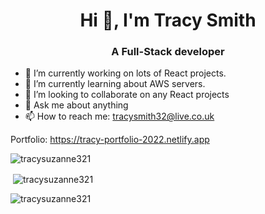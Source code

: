 <h1 align="center">Hi 👋, I'm Tracy Smith</h1>
<h3 align="center">A Full-Stack developer</h3>

- 🔭 I’m currently working on lots of React projects.
- 🌱 I’m currently learning about AWS servers.
- 👯 I’m looking to collaborate on any React projects
- 💬 Ask me about anything
- 📫 How to reach me: tracysmith32@live.co.uk

Portfolio: https://tracy-portfolio-2022.netlify.app

<p><img align="center" src="https://github-readme-stats.vercel.app/api/top-langs?username=tracysuzanne321&show_icons=true&locale=en&layout=compact" alt="tracysuzanne321" /></p>

<p>&nbsp;<img align="center" src="https://github-readme-stats.vercel.app/api?username=tracysuzanne321&show_icons=true&locale=en" alt="tracysuzanne321" /></p>

<p><img align="center" src="https://github-readme-streak-stats.herokuapp.com/?user=tracysuzanne321&" alt="tracysuzanne321" /></p>


